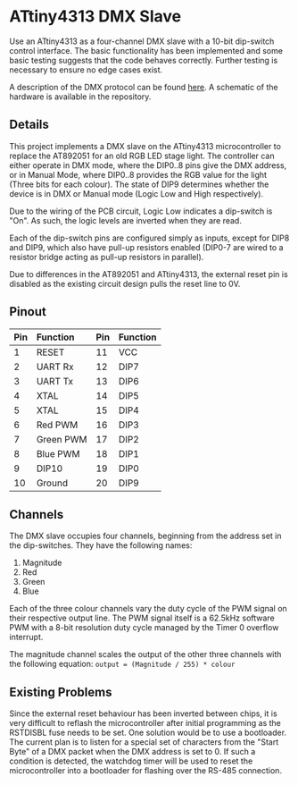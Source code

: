 # ATtiny4313 DMX Slave

Use an ATtiny4313 as a four-channel DMX slave with a 10-bit dip-switch control interface. The basic functionality has been implemented and some basic testing suggests that the code behaves correctly. Further testing is necessary to ensure no edge cases exist.

A description of the DMX protocol can be found [here](http://www.dmx512-online.com/packt.html). A schematic of the hardware is available in the repository.

## Details

This project implements a DMX slave on the ATtiny4313 microcontroller to replace the AT892051 for an old RGB LED stage light. The controller can either operate in DMX mode, where the DIP0..8 pins give the DMX address, or in Manual Mode, where DIP0..8 provides the RGB value for the light (Three bits for each colour). The state of DIP9 determines whether the device is in DMX or Manual mode (Logic Low and High respectively).

Due to the wiring of the PCB circuit, Logic Low indicates a dip-switch is "On". As such, the logic levels are inverted when they are read.

Each of the dip-switch pins are configured simply as inputs, except for DIP8 and DIP9, which also have pull-up resistors enabled (DIP0-7 are wired to a resistor bridge acting as pull-up resistors in parallel).

Due to differences in the AT892051 and ATtiny4313, the external reset pin is disabled as the existing circuit design pulls the reset line to 0V.

## Pinout

Pin | Function  | Pin | Function
:---|:----------|:----|:----------
1   | RESET     | 11  | VCC
2   | UART Rx   | 12  | DIP7
3   | UART Tx   | 13  | DIP6
4   | XTAL      | 14  | DIP5
5   | XTAL      | 15  | DIP4
6   | Red PWM   | 16  | DIP3
7   | Green PWM | 17  | DIP2
8   | Blue PWM  | 18  | DIP1
9   | DIP10     | 19  | DIP0
10  | Ground    | 20  | DIP9

## Channels

The DMX slave occupies four channels, beginning from the address set in the dip-switches.
They have the following names:

1. Magnitude
2. Red
3. Green
4. Blue

Each of the three colour channels vary the duty cycle of the PWM signal on their respective output line. The PWM signal itself is a 62.5kHz software PWM with a 8-bit resolution duty cycle managed by the Timer 0 overflow interrupt.

The magnitude channel scales the output of the other three channels with the following equation: `output = (Magnitude / 255) * colour`

## Existing Problems

Since the external reset behaviour has been inverted between chips, it is very difficult to reflash the microcontroller after initial programming as the RSTDISBL fuse needs to be set. One solution would be to use a bootloader.
The current plan is to listen for a special set of characters from the "Start Byte" of a DMX packet when the DMX address is set to 0. If such a condition is detected, the watchdog timer will be used to reset the microcontroller into a bootloader for flashing over the RS-485 connection.